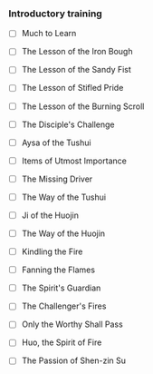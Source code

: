 ### Introductory training

- [ ] Much to Learn
- [ ] The Lesson of the Iron Bough
- [ ] The Lesson of the Sandy Fist
- [ ] The Lesson of Stifled Pride
- [ ] The Lesson of the Burning Scroll
- [ ] The Disciple's Challenge
- [ ] Aysa of the Tushui

- [ ] Items of Utmost Importance
- [ ] The Missing Driver

- [ ] The Way of the Tushui
- [ ] Ji of the Huojin
- [ ] The Way of the Huojin

- [ ] Kindling the Fire
- [ ] Fanning the Flames

- [ ] The Spirit's Guardian
- [ ] The Challenger's Fires
- [ ] Only the Worthy Shall Pass
- [ ] Huo, the Spirit of Fire
- [ ] The Passion of Shen-zin Su
